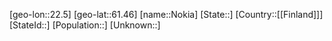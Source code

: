 ﻿---
location: [61.46,22.5]
type: City
tags:
- geo/City


SpocWebEntityId: 32937
isDeleted: false
confidential: public

---
[geo-lon::22.5]
[geo-lat::61.46]
[name::Nokia]
[State::]
[Country::[[Finland]]]
[StateId::]
[Population::]
[Unknown::]

